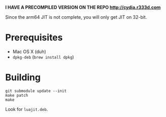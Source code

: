 **I HAVE A PRECOMPILED VERSION ON THE REPO http://cydia.r333d.com**

Since the arm64 JIT is not complete, you will only get JIT on 32-bit.

# Prerequisites

* Mac OS X (duh)
* `dpkg-deb` (`brew install dpkg`)

# Building

```
git submodule update --init
make patch
make
```

Look for `luajit.deb`.
